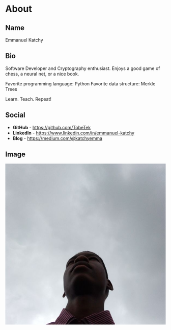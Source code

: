 # About

## Name

Emmanuel Katchy

## Bio

Software Developer and Cryptography enthusiast.
Enjoys a good game of chess, a neural net, or a nice book.

Favorite programming language: Python
Favorite data structure: Merkle Trees

Learn. Teach. Repeat!

## Social

 - **GitHub** - https://github.com/TobeTek
 - **LinkedIn** - https://www.linkedin.com/in/emmanuel-katchy
 - **Blog** - https://medium.com/@katchyemma



## Image

![Katchy Emmanuel](./images/me.jpg)
